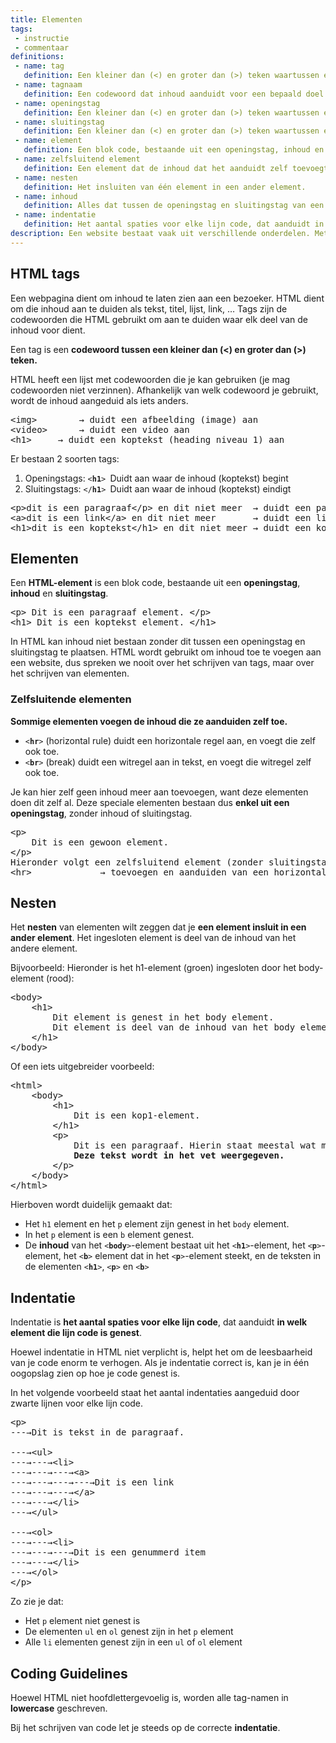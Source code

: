 ```yaml
---
title: Elementen
tags: 
 - instructie
 - commentaar
definitions: 
 - name: tag
   definition: Een kleiner dan (<) en groter dan (>) teken waartussen een codewoord staat.
 - name: tagnaam
   definition: Een codewoord dat inhoud aanduidt voor een bepaald doel.
 - name: openingstag
   definition: Een kleiner dan (<) en groter dan (>) teken waartussen een codewoord staat, dat aanduidt waar de inhoud begint.
 - name: sluitingstag
   definition: Een kleiner dan (<) en groter dan (>) teken waartussen een forward slash en codewoord staat, dat aanduidt waar de inhoud eindigt.
 - name: element
   definition: Een blok code, bestaande uit een openingstag, inhoud en sluitingstag.
 - name: zelfsluitend element
   definition: Een element dat de inhoud dat het aanduidt zelf toevoegt. Dit element heeft daarom enkel een openingstag.
 - name: nesten
   definition: Het insluiten van één element in een ander element.
 - name: inhoud
   definition: Alles dat tussen de openingstag en sluitingstag van een element staat.
 - name: indentatie
   definition: Het aantal spaties voor elke lijn code, dat aanduidt in welk element die lijn code is genest.
description: Een website bestaat vaak uit verschillende onderdelen. Met HTML worden die onderdelen door jou, de ontwikkelaar, correct aangeduid. In dit hoofdstuk wordt uitgelegd hoe HTML jou daartoe in staat stelt.
---
```



## HTML tags

Een webpagina dient om inhoud te laten zien aan een bezoeker. HTML dient om die inhoud aan te duiden als tekst, titel, lijst, link, … Tags zijn de codewoorden die HTML gebruikt om aan te duiden waar elk deel van de inhoud voor dient.

Een tag is een **codewoord tussen een kleiner dan (&lt;) en groter dan (>) teken.**

HTML heeft een lijst met codewoorden die je kan gebruiken (je mag codewoorden niet verzinnen). Afhankelijk van welk codewoord je gebruikt, wordt de inhoud aangeduid als iets anders.


<pre>
&lt;img>		→ duidt een afbeelding (image) aan
&lt;video>		→ duidt een video aan
&lt;h1>		→ duidt een koptekst (heading niveau 1) aan
</pre>


Er bestaan 2 soorten tags:



1. Openingstags:		<code>&lt;<strong>h1</strong>>		</code>Duidt aan waar de inhoud (koptekst) begint
2. Sluitingstags:		<code>&lt;/<strong>h1</strong>>		</code>Duidt aan waar de inhoud (koptekst) eindigt

<pre>
&lt;p>dit is een paragraaf&lt;/p> en dit niet meer	→ duidt een paragraaf aan
&lt;a>dit is een link&lt;/a> en dit niet meer		→ duidt een link aan
&lt;h1>dit is een koptekst&lt;/h1> en dit niet meer	→ duidt een koptekst aan
</pre>




## Elementen

Een **HTML-element** is een blok code, bestaande uit een **openingstag**, **inhoud** en **sluitingstag**.


<pre>
&lt;p> Dit is een paragraaf element. &lt;/p>
&lt;h1> Dit is een koptekst element. &lt;/h1>
</pre>


In HTML kan inhoud niet bestaan zonder dit tussen een openingstag en sluitingstag te plaatsen. HTML wordt gebruikt om inhoud toe te voegen aan een website, dus spreken we nooit over het schrijven van tags, maar over het schrijven van elementen.


### Zelfsluitende elementen

**Sommige elementen voegen de inhoud die ze aanduiden zelf toe.** 



*   <code>&lt;<strong>hr</strong>></code> (horizontal rule) duidt een horizontale regel aan, en voegt die zelf ook toe.
*   <code>&lt;<strong>br</strong>></code> (break) duidt een witregel aan in tekst, en voegt die witregel zelf ook toe.

Je kan hier zelf geen inhoud meer aan toevoegen, want deze elementen doen dit zelf al. Deze speciale elementen bestaan dus <strong>enkel uit een openingstag</strong>, zonder inhoud of sluitingstag.


<pre>
&lt;p>
	Dit is een gewoon element.
&lt;/p>
Hieronder volgt een zelfsluitend element (zonder sluitingstag!):
&lt;hr>				→ toevoegen en aanduiden van een horizontale lijn
</pre>



## Nesten

Het **nesten** van elementen wilt zeggen dat je **een element insluit in een ander element**. Het ingesloten element is deel van de inhoud van het andere element.

Bijvoorbeeld: Hieronder is het h1-element (groen) ingesloten door het body-element (rood):


<pre>
&lt;body>
	&lt;h1>
		Dit element is genest in het body element.
		Dit element is deel van de inhoud van het body element.
	&lt;/h1>
&lt;/body>
</pre>


Of een iets uitgebreider voorbeeld:


<pre>
&lt;html>
	&lt;body>
		&lt;h1>
			Dit is een kop1-element.
		&lt;/h1>
		&lt;p>
			Dit is een paragraaf. Hierin staat meestal wat meer tekst!
			<b>Deze tekst wordt in het vet weergegeven.</b>
		&lt;/p>
	&lt;/body>
&lt;/html>
</pre>


Hierboven wordt duidelijk gemaakt dat:



*   Het `h1` element en het `p` element zijn genest in het `body` element.
*   In het `p` element is een `b` element genest.
*   De **inhoud** van het <code>&lt;<strong>body</strong>></code>-element bestaat uit het <code>&lt;<strong>h1</strong>></code>-element, het <code>&lt;<strong>p</strong>></code>-element, het <code>&lt;<strong>b</strong>></code> element dat in het <code>&lt;<strong>p</strong>></code>-element steekt, en de teksten in de elementen <code>&lt;<strong>h1</strong>></code>, <code>&lt;<strong>p</strong>></code> en <code>&lt;<strong>b</strong>> </code>


## Indentatie

Indentatie is **het aantal spaties voor elke lijn code**, dat aanduidt **in welk element die lijn code is genest**.

Hoewel indentatie in HTML niet verplicht is, helpt het om de leesbaarheid van je code enorm te verhogen. Als je indentatie correct is, kan je in één oogopslag zien op hoe je code genest is.

In het volgende voorbeeld staat het aantal indentaties aangeduid door zwarte lijnen voor elke lijn code.


<pre>
&lt;p>
---→Dit is tekst in de paragraaf.
	
---→&lt;ul>
---→---→&lt;li>
---→---→---→&lt;a>
---→---→---→---→Dit is een link
---→---→---→&lt;/a>
---→---→&lt;/li>
---→&lt;/ul>

---→&lt;ol>
---→---→&lt;li>
---→---→---→Dit is een genummerd item
---→---→&lt;/li>
---→&lt;/ol>
&lt;/p>
</pre>

Zo zie je dat:

*   Het `p` element niet genest is
*   De elementen `ul` en `ol` genest zijn in het `p` element
*   Alle `li` elementen genest zijn in een `ul` of `ol` element


## Coding Guidelines

Hoewel HTML niet hoofdlettergevoelig is, worden alle tag-namen in **lowercase** geschreven.

Bij het schrijven van code let je steeds op de correcte **indentatie**.

